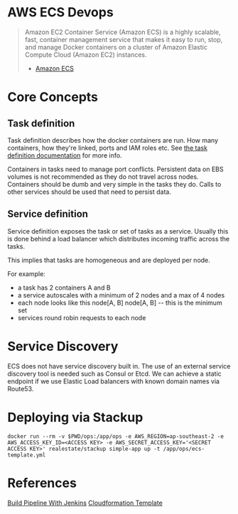 # AWS ECS Devops

> Amazon EC2 Container Service (Amazon ECS) is a highly scalable, fast, container management service that makes it easy to run, stop, and manage Docker containers on a cluster of Amazon Elastic Compute Cloud (Amazon EC2) instances.
> - [Amazon ECS](http://docs.aws.amazon.com/AmazonECS/latest/developerguide/Welcome.html)

# Core Concepts

## Task definition

Task definition describes how the docker containers are run. How many containers, how they're linked, ports and IAM roles etc.
See [the task definition documentation](http://docs.aws.amazon.com/AmazonECS/latest/developerguide/task_defintions.html) for more info.

Containers in tasks need to manage port conflicts. Persistent data on EBS volumes is not recommended as they do not travel across nodes. Containers should be dumb and very simple in the tasks they do. Calls to other services should be used that need to persist data.

## Service definition

Service definition exposes the task or set of tasks as a service. Usually this is done behind a load balancer which distributes incoming traffic across the tasks.

This implies that tasks are homogeneous and are deployed per node. 

For example:
  - a task has 2 containers A and B
  - a service autoscales with a minimum of 2 nodes and a max of 4 nodes
  - each node looks like this node[A, B] node[A, B] -- this is the minimum set
  - services round robin requests to each node


# Service Discovery
ECS does not have service discovery built in. The use of an external service discovery tool is needed such as Consul or Etcd.
We can achieve a static endpoint if we use Elastic Load balancers with known domain names via Route53.

# Deploying via Stackup

```
docker run --rm -v $PWD/ops:/app/ops -e AWS_REGION=ap-southeast-2 -e AWS_ACCESS_KEY_ID=<ACCESS KEY> -e AWS_SECRET_ACCESS_KEY='<SECRET ACCESS KEY>' realestate/stackup simple-app up -t /app/ops/ecs-template.yml

```


# References
[Build Pipeline With Jenkins](https://aws.amazon.com/blogs/devops/set-up-a-build-pipeline-with-jenkins-and-amazon-ecs/)
[Cloudformation Template](http://docs.aws.amazon.com/AWSCloudFormation/latest/UserGuide/quickref-ecs.html#quickref-ecs-example-1.yaml)
